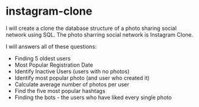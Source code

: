 # instagram-clone
I will create a clone the database structure of a photo sharing social network using SQL. The photo sharring social network is Instagram Clone.

I will answers all of these questions:

- Finding 5 oldest users
- Most Popular Registration Date
- Identify Inactive Users (users with no photos)
- Identify most popular photo (and user who created it)
- Calculate average number of photos per user
- Find the five most popular hashtags
- Finding the bots - the users who have liked every single photo
